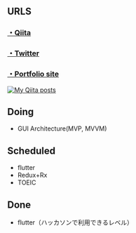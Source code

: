 ## URLS

### [・Qiita](https://qiita.com/miyakooti)


### [・Twitter](https://twitter.com/karai_shan)

### [・Portfolio site](https://miyakooti.github.io/kousuke_portofolio/)

[![My Qiita posts](https://qiita-badge.apiapi.app/s/miyakooti/posts.svg)](http://qiita.com/miyakooti)

## Doing

- GUI Architecture(MVP, MVVM)


## Scheduled

- flutter
- Redux+Rx
- TOEIC

## Done
- flutter（ハッカソンで利用できるレベル）
